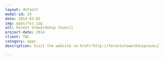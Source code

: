 ```yaml
---
layout: default
modal-id: 24
date: 2014-01-01
img: apps/fsc.jpg
alt: Forest Stewardship Council
project-date: 2014
client: TNC
category: apps
description: Visit the website <a href="http://foreststewardshipcouncil.s3.amazonaws.com/">here</a>.

---
```



